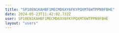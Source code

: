 ```yaml
---
title: "SP10EN1KAHBF1MECMD6XY6FKYPQXMT6WTPPN9FBHE"
date: 2024-05-23T11:42:02.732Z
user: SP10EN1KAHBF1MECMD6XY6FKYPQXMT6WTPPN9FBHE
layout: "users"
---
```

    